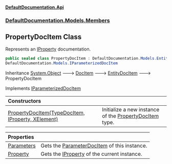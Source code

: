 #### [DefaultDocumentation.Api](index.md 'index')
### [DefaultDocumentation.Models.Members](index.md#DefaultDocumentation.Models.Members 'DefaultDocumentation.Models.Members')

## PropertyDocItem Class

Represents an [IProperty](https://github.com/icsharpcode/ILSpy 'ICSharpCode.Decompiler.TypeSystem.IProperty') documentation.

```csharp
public sealed class PropertyDocItem : DefaultDocumentation.Models.EntityDocItem,
DefaultDocumentation.Models.IParameterizedDocItem
```

Inheritance [System.Object](https://docs.microsoft.com/en-us/dotnet/api/System.Object 'System.Object') &#129106; [DocItem](DocItem.md 'DefaultDocumentation.Models.DocItem') &#129106; [EntityDocItem](EntityDocItem.md 'DefaultDocumentation.Models.EntityDocItem') &#129106; PropertyDocItem

Implements [IParameterizedDocItem](IParameterizedDocItem.md 'DefaultDocumentation.Models.IParameterizedDocItem')

| Constructors | |
| :--- | :--- |
| [PropertyDocItem(TypeDocItem, IProperty, XElement)](PropertyDocItem.PropertyDocItem(TypeDocItem,IProperty,XElement).md 'DefaultDocumentation.Models.Members.PropertyDocItem.PropertyDocItem(DefaultDocumentation.Models.Types.TypeDocItem, IProperty, System.Xml.Linq.XElement)') | Initialize a new instance of the [PropertyDocItem](PropertyDocItem.md 'DefaultDocumentation.Models.Members.PropertyDocItem') type. |

| Properties | |
| :--- | :--- |
| [Parameters](PropertyDocItem.Parameters.md 'DefaultDocumentation.Models.Members.PropertyDocItem.Parameters') | Gets the [ParameterDocItem](ParameterDocItem.md 'DefaultDocumentation.Models.Parameters.ParameterDocItem') of this instance. |
| [Property](PropertyDocItem.Property.md 'DefaultDocumentation.Models.Members.PropertyDocItem.Property') | Gets the [IProperty](https://github.com/icsharpcode/ILSpy 'ICSharpCode.Decompiler.TypeSystem.IProperty') of the current instance. |
